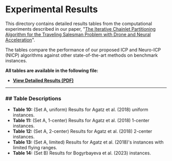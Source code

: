 # Experimental Results

This directory contains detailed results tables from the computational experiments described in our paper, "[The Iterative Chainlet Partitioning Algorithm for the Traveling Salesman Problem with Drone and Neural Acceleration](https://arxiv.org/abs/2504.15147)".

The tables compare the performance of our proposed ICP and Neuro-ICP (NICP) algorithms against other state-of-the-art methods on benchmark instances.

**All tables are available in the following file:**

* [**View Detailed Results (PDF)**](./detailed_results.pdf)

---
### ## Table Descriptions

* **Table 10:** (Set A, uniform) Results for Agatz et al. (2018) uniform instances.
* **Table 11:** (Set A, 1-center) Results for Agatz et al. (2018) 1-center instances.
* **Table 12:** (Set A, 2-center) Results for Agatz et al. (2018) 2-center instances.
* **Table 13:** (Set A, limited) Results for Agatz et al. (2018)'s instances with limited flying ranges.
* **Table 14:** (Set B) Results for Bogyrbayeva et al. (2023) instances.